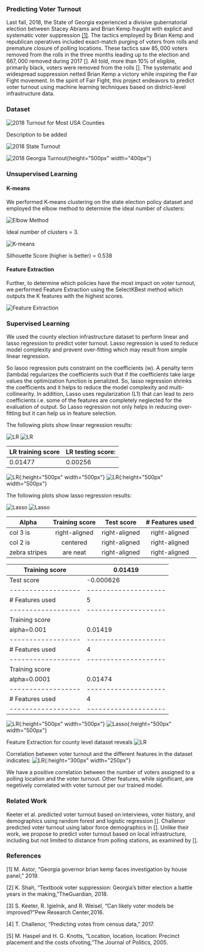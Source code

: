 ### Predicting Voter Turnout

Last fall, 2018, the State of Georgia experienced a divisive gubernatorial election between Stacey Abrams and Brian Kemp fraught with explicit and systematic voter suppression [[1]](https://www.nytimes.com/2019/03/06/us/politics/governor-brian-kemp-voter-suppression.html?partner=IFTTT). The tactics employed by Brian Kemp and republican operatives included exact-match purging of voters from rolls and premature closure of polling locations. These tactics saw $85,000$ voters removed from the rolls in the three months leading up to the election and $667,000$ removed during 2017 [[]](). All told, more than 10% of eligible, primarily black, voters were removed from the rolls [[]](). The systematic and widespread suppression netted Brian Kemp a victory while inspiring the Fair Fight movement. In the spirit of Fair Fight, this project endeavors to predict voter turnout using machine learning techniques based on district-level infrastructure data.

### Dataset
![2018 Turnout for Most USA Counties](plots/Choropleth/counties.png)

Description to be added
  
![2018 State Turnout](plots/Choropleth/usa.png) 

![2018 Georgia Turnout](plots/Choropleth/GA.png){height="500px" width="400px"}



### Unsupervised Learning

#### K-means

We performed K-means clustering on the state election policy dataset and employed the elbow method to determine the ideal number of clusters:

![Elbow Method](plots/Kmeans/output_6_0.png)

Ideal number of clusters = 3.

![K-means](plots/Kmeans/newplot.png)

Silhouette Score (higher is better) = 0.538

#### Feature Extraction

Further, to determine which policies have the most impact on voter turnout, we performed Feature Extraction using the SelectKBest method which outputs the K features with the highest scores.

![Feature Extraction](plots/Kmeans/output_10_0.png)

### Supervised Learning

We used the county election infrastructure dataset to perform linear and lasso regression to predict voter turnout.
Lasso regression is used to reduce model complexity and prevent over-fitting which may result from simple linear regression.

So lasoo regression puts constraint on the coefficients (w). A penalty term (lambda) regularizes the coefficients such that if the coefficients take large values the optimization function is penalized. So, lasso regression shrinks the coefficients and it helps to reduce the model complexity and multi-collinearity. In addition, Lasso uses regularization (L1) that can lead to zero coefficients i.e. some of the features are completely neglected for the evaluation of output. So Lasso regression not only helps in reducing over-fitting but it can help us in feature selection.

The following plots show linear regression results:

![LR](plots/Linear_Lasso_Ridge/output_11_1.png)
![LR](plots/Linear_Lasso_Ridge/output_11_2.png)

|LR training score | LR testing score:  |
|------------------|--------------------|
|      0.01477     |      0.00256       | 


![LR](plots/Linear_Lasso_Ridge/test_actual.png){:height="500px" width="500px"}
![LR](plots/Linear_Lasso_Ridge/test_pred_linear.png){:height="500px" width="500px"}



The following plots show lasso regression results:

![Lasso](plots/Linear_Lasso_Ridge/output_12_1.png)
![Lasso](plots/Linear_Lasso_Ridge/output_16_1.png)

  |     Alpha     | Training score| Test score    | # Features used|
  | ------------- |:-------------:|:-------------:| :-------------:| 
  | col 3 is      | right-aligned |  right-aligned| right-aligned  |
  | col 2 is      | centered      |  right-aligned| right-aligned  |
  | zebra stripes | are neat      | right-aligned | right-aligned  |


|  Training score  |      0.01419       |
|------------------|--------------------|
|   Test score     |     -0.000626      | 
|------------------|--------------------|
| # Features used  |         5          |
|------------------|--------------------|
| Training score   |                    |
|   alpha=0.001    |       0.01419      |
|------------------|--------------------|
| # Features used  |         4          |
|------------------|--------------------|
| Training score   |                    |
|   alpha=0.0001   |       0.01474      |  
|------------------|--------------------|
| # Features used  |         4          |
|------------------|--------------------|


![LR](plots/Linear_Lasso_Ridge/test_actual.png){:height="500px" width="500px"}
![Lasso](plots/Linear_Lasso_Ridge/test_pred_lasso.png){:height="500px" width="500px"}

Feature Extraction for county level dataset reveals 
![LR](plots/Linear_Lasso_Ridge/Feature_Extraction.PNG)

Correlation between voter turnout and the different features in the dataset indicates:
![LR](plots/Linear_Lasso_Ridge/Correlation.PNG){:height="300px" width="250px"}

We have a positive correlation between the number of voters assigned to a polling location and the voter turnout. Other features, while significant, are negetively correlated with voter turnout per our trained model.

### Related Work
Keeter et al. predicted voter turnout based on interviews, voter history, and demographics using random forest and logistic regression [[]](). Challenor predicted voter turnout using labor force demographics in [[]](). Unlike their work, we propose to predict voter turnout based on local infrastructure, including but not limited to distance from polling stations, as examined by [[]]().

### References
[1]  M. Astor, “Georgia governor brian kemp faces investigation by house panel,” 2019.

[2]  K. Shah, “Textbook voter suppression:  Georgia’s bitter election a battle years in the making,”TheGuardian, 2018.

[3]  S. Keeter, R. Igielnik, and R. Weisel, “Can likely voter models be improved?”Pew Research Center,2016.

[4]  T. Challenor, “Predicting votes from census data,” 2017.

[5]  M.  Haspel  and  H.  G.  Knotts,  “Location,  location,  location:   Precinct  placement  and  the  costs  ofvoting,”The Journal of Politics, 2005.
